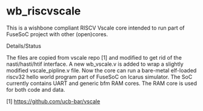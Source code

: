 # wb_riscvscale
This is a wishbone compliant RISCV Vscale core intended to run part of FuseSoC project with other (open)cores.

Details/Status

The files are copied from vscale repo [1] and modified to get rid of the nasti/hasti/htif interface. A new wb_vscale.v is added to wrap a slightly modified vscale_pipline.v file. Now the core can run a bare-metal elf-loaded riscv32 hello world program part of FuseSoC on Icarus simulator. The SoC currently contains UART and generic bfm RAM cores. The RAM core is used for both code and data. 

[1] https://github.com/ucb-bar/vscale

